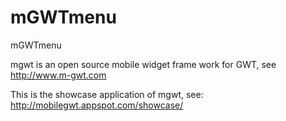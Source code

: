 mGWTmenu
========

mGWTmenu

mgwt is an open source mobile widget frame work for GWT, see http://www.m-gwt.com

This is the showcase application of mgwt, see: http://mobilegwt.appspot.com/showcase/